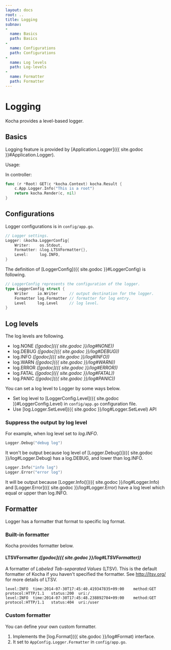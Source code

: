 ```yaml
---
layout: docs
root: ..
title: Logging
subnav:
-
  name: Basics
  path: Basics
-
  name: Configurations
  path: Configurations
-
  name: Log levels
  path: Log-levels
-
  name: Formatter
  path: Formatter
---
```


# Logging <a id="Logging"></a>

Kocha provides a level-based logger.

## Basics <a id="Basics"></a>

Logging feature is provided by [Application.Logger]({{ site.godoc }}#Application.Logger).

Usage:

In controller:

```go
func (r *Root) GET(c *kocha.Context) kocha.Result {
    c.App.Logger.Info("This is a root")
    return kocha.Render(c, nil)
}
```

## Configurations <a id="Configurations"></a>

Logger configurations is in `config/app.go`.

```go
// Logger settings.
Logger: &kocha.LoggerConfig{
    Writer:    os.Stdout,
    Formatter: &log.LTSVFormatter{},
    Level:     log.INFO,
}
```

The definition of [LoggerConfig]({{ site.godoc }}#LoggerConfig) is following.

```go
// LoggerConfig represents the configuration of the logger.
type LoggerConfig struct {
    Writer    io.Writer     // output destination for the logger.
    Formatter log.Formatter // formatter for log entry.
    Level     log.Level     // log level.
}
```

## Log levels <a id="Log-levels"></a>

The log levels are following.

* log.NONE *([godoc]({{ site.godoc }}/log#NONE))*
* log.DEBUG *([godoc]({{ site.godoc }}/log#DEBUG))*
* log.INFO *([godoc]({{ site.godoc }}/log#INFO))*
* log.WARN *([godoc]({{ site.godoc }}/log#WARN))*
* log.ERROR *([godoc]({{ site.godoc }}/log#ERROR))*
* log.FATAL *([godoc]({{ site.godoc }}/log#FATAL))*
* log.PANIC *([godoc]({{ site.godoc }}/log#PANIC))*

You can set a log level to Logger by some ways below.

* Set log level to [LoggerConfig.Level]({{ site.godoc }}#LoggerConfig.Level) in `config/app.go` configuration file.
* Use [log.Logger.SetLevel]({{ site.godoc }}/log#Logger.SetLevel) API

### Suppress the output by log level

For example, when log level set to *log.INFO*.

```go
Logger.Debug("debug log")
```

It won't be output because log level of [Logger.Debug()]({{ site.godoc }}/log#Logger.Debug) has a log.DEBUG, and lower than log.INFO.

```go
Logger.Info("info log")
Logger.Error("error log")
```

It will be output because [Logger.Info()]({{ site.godoc }}/log#Logger.Info) and [Logger.Error]({{ site.godoc }}/log#Logger.Error) have a log level which equal or upper than log.INFO.

## Formatter <a id="Formatter"></a>

Logger has a formatter that format to specific log format.

### Built-in formatter <a id="Built-in-formatter"></a>

Kocha provides formatter below.

#### LTSVFormatter *([godoc]({{ site.godoc }}/log#LTSVFormatter))*

A formatter of *Labeled Tab-separated Values* (LTSV).
This is the default formatter of Kocha if you haven't specified the formatter.
See http://ltsv.org/ for more details of LTSV.

```text
level:INFO	time:2014-07-30T17:45:40.419347835+09:00	method:GET	protocol:HTTP/1.1	status:200	uri:/
level:INFO	time:2014-07-30T17:45:48.238892704+09:00	method:GET	protocol:HTTP/1.1	status:404	uri:/user
```

### Custom formatter <a id="Custom-formatter"></a>

You can define your own custom formatter.

1. Implements the [log.Format]({{ site.godoc }}/log#Format) interface.
1. It set to `AppConfig.Logger.Formatter` in `config/app.go`.
